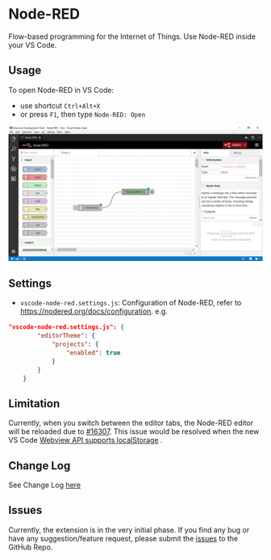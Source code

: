 # Node-RED

Flow-based programming for the Internet of Things. Use Node-RED inside your VS Code.

## Usage

To open Node-RED in VS Code:
  * use shortcut `Ctrl+Alt+X`
  * or press `F1`, then type `Node-RED: Open`

![Node-RED](images/node-red.png)

## Settings

* `vscode-node-red.settings.js`: Configuration of Node-RED, refer to https://nodered.org/docs/configuration. e.g.
```json
"vscode-node-red.settings.js": {
        "editorTheme": {
            "projects": {
                "enabled": true
            }
        }
    }
```

## Limitation

Currently, when you switch between the editor tabs, the Node-RED editor will be reloaded due to [#16307](https://github.com/Microsoft/vscode/issues/16307). This issue would be resolved when the new VS Code [Webview API supports localStorage](https://github.com/Microsoft/vscode/issues/52246) .

## Change Log

See Change Log [here](CHANGELOG.md)

## Issues

Currently, the extension is in the very initial phase. If you find any bug or have any suggestion/feature request, please submit the [issues](https://github.com/formulahendry/vscode-node-red/issues) to the GitHub Repo.